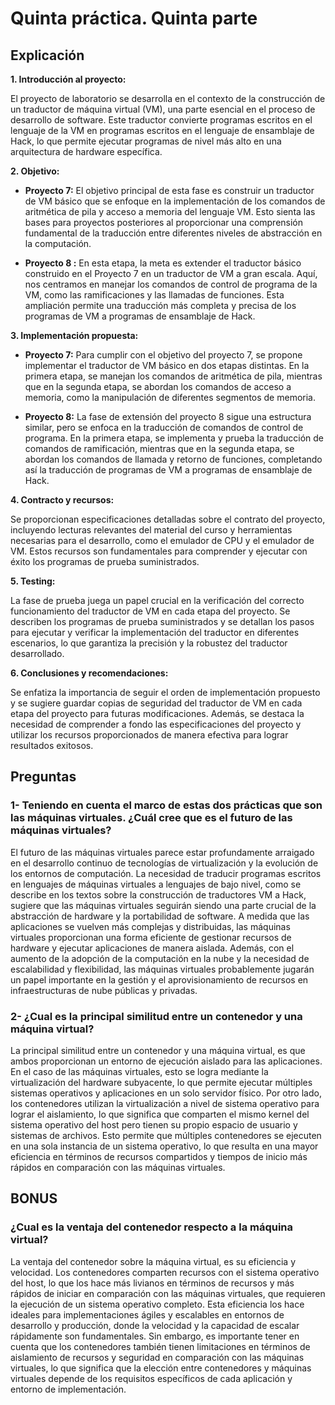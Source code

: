 # Quinta práctica. Quinta parte

## Explicación

**1. Introducción al proyecto:**

El proyecto de laboratorio se desarrolla en el contexto de la construcción de un traductor de máquina virtual (VM), una parte esencial en el proceso de desarrollo de software. Este traductor convierte programas escritos en el lenguaje de la VM en programas escritos en el lenguaje de ensamblaje de Hack, lo que permite ejecutar programas de nivel más alto en una arquitectura de hardware específica.

**2. Objetivo:**

- **Proyecto 7:** El objetivo principal de esta fase es construir un traductor de VM básico que se enfoque en la implementación de los comandos de aritmética de pila y acceso a memoria del lenguaje VM. Esto sienta las bases para proyectos posteriores al proporcionar una comprensión fundamental de la traducción entre diferentes niveles de abstracción en la computación.

- **Proyecto 8 :** En esta etapa, la meta es extender el traductor básico construido en el Proyecto 7 en un traductor de VM a gran escala. Aquí, nos centramos en manejar los comandos de control de programa de la VM, como las ramificaciones y las llamadas de funciones. Esta ampliación permite una traducción más completa y precisa de los programas de VM a programas de ensamblaje de Hack.

**3. Implementación propuesta:**

- **Proyecto 7:** Para cumplir con el objetivo del proyecto 7, se propone implementar el traductor de VM básico en dos etapas distintas. En la primera etapa, se manejan los comandos de aritmética de pila, mientras que en la segunda etapa, se abordan los comandos de acceso a memoria, como la manipulación de diferentes segmentos de memoria.

- **Proyecto 8:** La fase de extensión del proyecto 8 sigue una estructura similar, pero se enfoca en la traducción de comandos de control de programa. En la primera etapa, se implementa y prueba la traducción de comandos de ramificación, mientras que en la segunda etapa, se abordan los comandos de llamada y retorno de funciones, completando así la traducción de programas de VM a programas de ensamblaje de Hack.

**4. Contracto y recursos:**

Se proporcionan especificaciones detalladas sobre el contrato del proyecto, incluyendo lecturas relevantes del material del curso y herramientas necesarias para el desarrollo, como el emulador de CPU y el emulador de VM. Estos recursos son fundamentales para comprender y ejecutar con éxito los programas de prueba suministrados.

**5. Testing:**

La fase de prueba juega un papel crucial en la verificación del correcto funcionamiento del traductor de VM en cada etapa del proyecto. Se describen los programas de prueba suministrados y se detallan los pasos para ejecutar y verificar la implementación del traductor en diferentes escenarios, lo que garantiza la precisión y la robustez del traductor desarrollado.

**6. Conclusiones y recomendaciones:**

Se enfatiza la importancia de seguir el orden de implementación propuesto y se sugiere guardar copias de seguridad del traductor de VM en cada etapa del proyecto para futuras modificaciones. Además, se destaca la necesidad de comprender a fondo las especificaciones del proyecto y utilizar los recursos proporcionados de manera efectiva para lograr resultados exitosos.






## Preguntas

### 1- Teniendo en cuenta el marco de estas dos prácticas que son las máquinas virtuales. ¿Cuál cree que es el futuro de las máquinas virtuales?
El futuro de las máquinas virtuales parece estar profundamente arraigado en el desarrollo continuo de tecnologías de virtualización y la evolución de los entornos de computación. La necesidad de traducir programas escritos en lenguajes de máquinas virtuales a lenguajes de bajo nivel, como se describe en los textos sobre la construcción de traductores VM a Hack, sugiere que las máquinas virtuales seguirán siendo una parte crucial de la abstracción de hardware y la portabilidad de software. A medida que las aplicaciones se vuelven más complejas y distribuidas, las máquinas virtuales proporcionan una forma eficiente de gestionar recursos de hardware y ejecutar aplicaciones de manera aislada. Además, con el aumento de la adopción de la computación en la nube y la necesidad de escalabilidad y flexibilidad, las máquinas virtuales probablemente jugarán un papel importante en la gestión y el aprovisionamiento de recursos en infraestructuras de nube públicas y privadas.

### 2- ¿Cual es la principal similitud entre un contenedor y una máquina virtual?
La principal similitud entre un contenedor y una máquina virtual, es que ambos proporcionan un entorno de ejecución aislado para las aplicaciones. En el caso de las máquinas virtuales, esto se logra mediante la virtualización del hardware subyacente, lo que permite ejecutar múltiples sistemas operativos y aplicaciones en un solo servidor físico. Por otro lado, los contenedores utilizan la virtualización a nivel de sistema operativo para lograr el aislamiento, lo que significa que comparten el mismo kernel del sistema operativo del host pero tienen su propio espacio de usuario y sistemas de archivos. Esto permite que múltiples contenedores se ejecuten en una sola instancia de un sistema operativo, lo que resulta en una mayor eficiencia en términos de recursos compartidos y tiempos de inicio más rápidos en comparación con las máquinas virtuales.

## BONUS

### ¿Cual es la ventaja del contenedor respecto a la máquina virtual?
La ventaja del contenedor sobre la máquina virtual, es su eficiencia y velocidad. Los contenedores comparten recursos con el sistema operativo del host, lo que los hace más livianos en términos de recursos y más rápidos de iniciar en comparación con las máquinas virtuales, que requieren la ejecución de un sistema operativo completo. Esta eficiencia los hace ideales para implementaciones ágiles y escalables en entornos de desarrollo y producción, donde la velocidad y la capacidad de escalar rápidamente son fundamentales. Sin embargo, es importante tener en cuenta que los contenedores también tienen limitaciones en términos de aislamiento de recursos y seguridad en comparación con las máquinas virtuales, lo que significa que la elección entre contenedores y máquinas virtuales depende de los requisitos específicos de cada aplicación y entorno de implementación.




